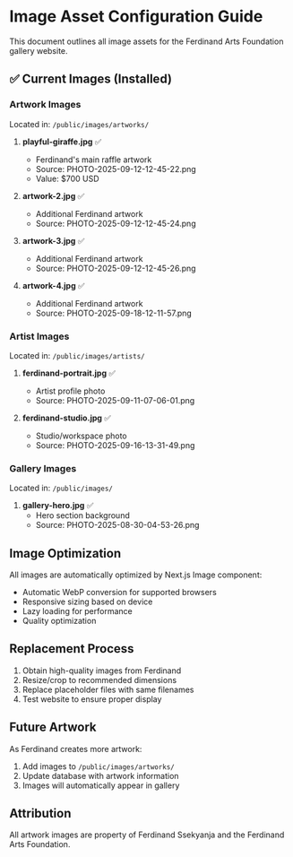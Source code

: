 # Image Asset Configuration Guide

This document outlines all image assets for the Ferdinand Arts Foundation gallery website.

## ✅ Current Images (Installed)

### Artwork Images
Located in: `/public/images/artworks/`

1. **playful-giraffe.jpg** ✅
   - Ferdinand's main raffle artwork
   - Source: PHOTO-2025-09-12-12-45-22.png
   - Value: $700 USD

2. **artwork-2.jpg** ✅
   - Additional Ferdinand artwork
   - Source: PHOTO-2025-09-12-12-45-24.png

3. **artwork-3.jpg** ✅
   - Additional Ferdinand artwork
   - Source: PHOTO-2025-09-12-12-45-26.png

4. **artwork-4.jpg** ✅
   - Additional Ferdinand artwork
   - Source: PHOTO-2025-09-18-12-11-57.png

### Artist Images  
Located in: `/public/images/artists/`

1. **ferdinand-portrait.jpg** ✅
   - Artist profile photo
   - Source: PHOTO-2025-09-11-07-06-01.png

2. **ferdinand-studio.jpg** ✅
   - Studio/workspace photo
   - Source: PHOTO-2025-09-16-13-31-49.png

### Gallery Images
Located in: `/public/images/`

1. **gallery-hero.jpg** ✅
   - Hero section background
   - Source: PHOTO-2025-08-30-04-53-26.png

## Image Optimization

All images are automatically optimized by Next.js Image component:
- Automatic WebP conversion for supported browsers
- Responsive sizing based on device
- Lazy loading for performance
- Quality optimization

## Replacement Process

1. Obtain high-quality images from Ferdinand
2. Resize/crop to recommended dimensions
3. Replace placeholder files with same filenames
4. Test website to ensure proper display

## Future Artwork

As Ferdinand creates more artwork:
1. Add images to `/public/images/artworks/`
2. Update database with artwork information
3. Images will automatically appear in gallery

## Attribution

All artwork images are property of Ferdinand Ssekyanja and the Ferdinand Arts Foundation.